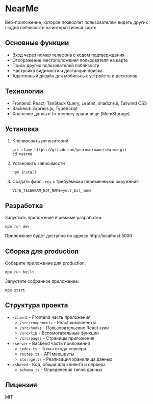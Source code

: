 # NearMe

Веб-приложение, которое позволяет пользователям видеть других людей поблизости на интерактивной карте.

## Основные функции

- Вход через номер телефона с кодом подтверждения
- Отображение местоположения пользователя на карте
- Поиск других пользователей поблизости
- Настройка видимости и дистанции поиска
- Адаптивный дизайн для мобильных устройств и десктопов

## Технологии

- Frontend: React, TanStack Query, Leaflet, shadcn/ui, Tailwind CSS
- Backend: Express.js, TypeScript
- Хранение данных: In-memory хранилище (MemStorage)

## Установка

1. Клонировать репозиторий
   ```
   git clone https://github.com/yourusername/nearme.git
   cd nearme
   ```

2. Установить зависимости
   ```
   npm install
   ```

3. Создать файл `.env` с требуемыми переменными окружения
   ```
   VITE_TELEGRAM_BOT_NAME=your_bot_name
   ```

## Разработка

Запустить приложение в режиме разработки:

```
npm run dev
```

Приложение будет доступно по адресу http://localhost:5000

## Сборка для production

Соберите приложение для production:

```
npm run build
```

Запустите собранное приложение:

```
npm start
```

## Структура проекта

- `/client` - Frontend часть приложения
  - `/src/components` - React компоненты
  - `/src/hooks` - Пользовательские React хуки
  - `/src/lib` - Вспомогательные функции
  - `/src/pages` - Страницы приложения
- `/server` - Backend часть приложения
  - `index.ts` - Точка входа сервера
  - `routes.ts` - API маршруты
  - `storage.ts` - Реализация хранилища данных
- `/shared` - Код, общий для клиента и сервера
  - `schema.ts` - Определения типов данных

## Лицензия

MIT